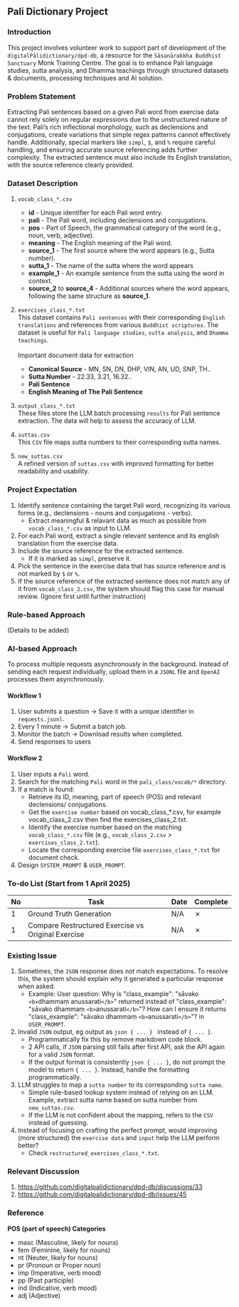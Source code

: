 ## Pali Dictionary Project
### Introduction
This project involves volunteer work to support part of development of the `digitalPālidictionary/dpd-db`, a resource for the `Sāsanārakkha Buddhist Sanctuary` Monk Training Centre. The goal is to enhance Pali language studies, sutta analysis, and Dhamma teachings through structured datasets & documents, processing techniques and AI solution.

### Problem Statement
Extracting Pali sentences based on a given Pali word from exercise data cannot rely solely on regular expressions due to the unstructured nature of the text. Pali’s rich inflectional morphology, such as declensions and conjugations, create variations that simple regex patterns cannot effectively handle. Additionally, special markers like `simpl`, `$`, and `%` require careful handling, and ensuring accurate source referencing adds further complexity. The extracted sentence must also include its English translation, with the source reference clearly provided.

### Dataset Description
1. `vocab_class_*.csv`
    - <b>id</b> - Unique identifier for each Pali word entry.
    - <b>pali</b> - The Pali word, including declensions and conjugations.
    - <b>pos</b> - Part of Speech, the grammatical category of the word (e.g., noun, verb, adjective).
    - <b>meaning</b> - The English meaning of the Pali word.
    - <b>source_1</b> - The first source where the word appears (e.g., Sutta number).
    - <b>sutta_1</b> - The name of the sutta where the word appears
    - <b>example_1</b> - An example sentence from the sutta using the word in context.
    - <b>source_2</b> to <b>source_4</b> - Additional sources where the word appears, following the same structure as <b>source_1</b>.

2. `exercises_class_*.txt`
    <br>This dataset contains `Pali sentences` with their corresponding `English translations` and references from various `Buddhist scriptures`. The dataset is useful for `Pali language studies`, `sutta analysis`, and `Dhamma teachings`. 
    <br><br>Important document data for extraction
    - <b>Canonical Source</b> - MN, SN, DN, DHP, VIN, AN, UD, SNP, TH..
    - <b>Sutta Number</b> - 22.33, 3.21, 16.32..
    - <b>Pali Sentence</b>
    - <b>English Meaning of The Pali Sentence</b>
3. `output_class_*.txt`
    <br>These files store the LLM batch processing `results` for Pali sentence extraction. The data will help to assess the accuracy of LLM.
4. `suttas.csv`
    <br>This `CSV` file maps sutta numbers to their corresponding sutta names.
5. `new_suttas.csv`
    <br>A refined version of `suttas.csv` with improved formatting for better readability and usability.

### Project Expectation
1. Identify sentence containing the target Pali word, recognizing its various forms (e.g., declensions - nouns and conjugations - verbs). 
    - Extract meaningful & relavant data as much as possible from `vocab_class_*.csv` as input to LLM.
2. For each Pali word, extract a single relevant sentence and its english translation from the exercise data.
3. Include the source reference for the extracted sentence.
    -  If it is marked as `simpl`, preserve it.
4. Pick the sentence in the exercise data that has source reference and is not marked by `$` or `%`.
5. If the source reference of the extracted sentence does not match any of it from `vocab_class_2.csv`, the system should flag this case for manual review. (Ignore first until further instruction)

### Rule-based Approach
(Details to be added)

### AI-based Approach
To process multiple requests asynchronously in the background. Instead of sending each request individually, upload them in a `JSONL` file and `OpenAI` processes them asynchronously.

#### Workflow 1
1. User submits a question → Save it with a unique identifier in `requests.jsonl`.
2. Every 1 minute → Submit a batch job.
3. Monitor the batch → Download results when completed.
4. Send responses to users

#### Workflow 2
1. User inputs a `Pali` word.
2. Search for the matching `Pali` word in the `pali_class/vocab/*` directory.
3. If a match is found:
    - Retrieve its ID, meaning, part of speech (POS) and relevant declensions/ conjugations.
    - Get the `exercise number` based on vocab_class_*.csv, for example vocab_class_2.csv then find the exercises_class_2.txt.
    - Identify the exercise number based on the matching `vocab_class_*.csv` file (e.g., `vocab_class_2.csv` > `exercises_class_2.txt`).
    - Locate the corresponding exercise file `exercises_class_*.txt` for document check.
4. Design `SYSTEM_PROMPT` & `USER_PROMPT`.

### To-do List (Start from 1 April 2025)
| No | Task | Date | Complete |
| --- | -------- | --- | --- |
| 1 | Ground Truth Generation | N/A | &cross; |
| 1 | Compare Restructured Exercise vs Original Exercise | N/A | &cross; |

### Existing Issue
1. Sometimes, the `JSON` response does not match expectations. To resolve this, the system should explain why it generated a particular response when asked.
    - Example: User question: Why is "class_example": "sāvako `<b>`dhammaṃ anussarati`</b>`" returned instead of "class_example": "sāvako dhammaṃ `<b>`anussarati`</b>`"? How can I ensure it returns "class_example": "sāvako dhammaṃ `<b>`anussarati`</b>`"? in `USER_PROMPT`.
2. Invalid `JSON` output, eg output as ```json { ... } ``` instead of `{ ... }`. 
    - Programmatically fix this by remove markdown code block. 
    - 2 API calls, if `JSON` parsing still fails after first API, ask the API again for a valid `JSON` format.
    - If the output format is consistently ```json { ... }```, do not prompt the model to return ```{ ... }```. Instead, handle the formatting programmatically.
3. LLM struggles to map a `sutta number` to its corresponding `sutta name`.
    - Simple rule-based lookup system instead of relying on an LLM. Example, extract sutta name based on sutta number from `new_suttas.csv`.
    - If the LLM is not confident about the mapping, refers to the `CSV` instead of guessing.
4. Instead of focusing on crafting the perfect prompt, would improving (more structured) the `exercise data` and `input` help the LLM perform better?
    - Check `restructured_exercises_class_*.txt`.

### Relevant Discussion
1. https://github.com/digitalpalidictionary/dpd-db/discussions/33
2. https://github.com/digitalpalidictionary/dpd-db/issues/45

### Reference
<b>POS (part of speech) Categories</b>
- masc (Masculine, likely for nouns)
- fem (Feminine, likely for nouns)
- nt (Neuter, likely for nouns)
- pr (Pronoun or Proper noun)
- imp (Imperative, verb mood)
- pp (Past participle)
- ind (Indicative, verb mood)
- adj (Adjective)